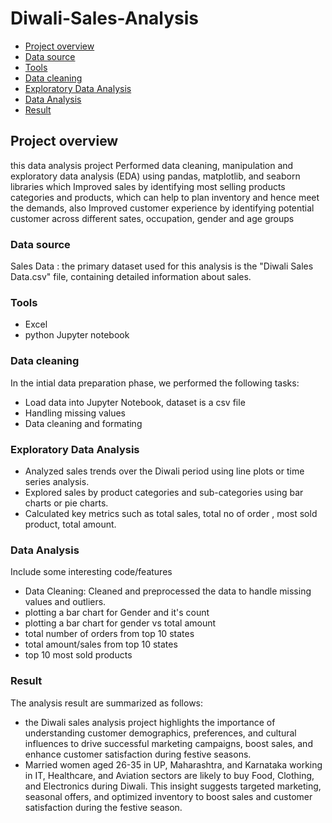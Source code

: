 # Diwali-Sales-Analysis

- [Project overview ](#project-overview )
- [Data source](#data-source)
- [Tools](#tools)
- [Data cleaning](data-cleaning)
- [Exploratory Data Analysis](#exploratory-data-analysis)
- [Data Analysis](#data-analysis)
- [Result](#result)

## Project overview 

this data analysis project Performed data cleaning, manipulation and exploratory data analysis (EDA) using pandas, matplotlib, and seaborn libraries which Improved sales by identifying most selling products categories and products, which can help to plan inventory and hence meet the demands, also Improved customer experience by identifying potential customer across different sates, occupation, gender and age groups

### Data source

Sales Data : the primary dataset used for this analysis is the "Diwali Sales Data.csv" file, containing detailed information about sales.

### Tools

- Excel 
- python Jupyter notebook 


### Data cleaning

In the intial data preparation phase, we performed the following tasks:
- Load data into Jupyter Notebook, dataset is a csv file
-  Handling missing values
-   Data cleaning and formating

### Exploratory Data Analysis

- Analyzed sales trends over the Diwali period using line plots or time series analysis.
- Explored sales by product categories and sub-categories using bar charts or pie charts.
- Calculated key metrics such as total sales, total no of order , most sold product, total amount.

### Data Analysis

Include some interesting code/features
- Data Cleaning: Cleaned and preprocessed the data to handle missing values and outliers.
- plotting a bar chart for Gender and it's count
- plotting a bar chart for gender vs total amount
- total number of orders from top 10 states
- total amount/sales from top 10 states
- top 10 most sold products



### Result

The analysis result are summarized as follows:

- the Diwali sales analysis project highlights the importance of understanding customer demographics, preferences, and cultural influences to drive successful marketing campaigns, boost sales, and enhance customer satisfaction during festive seasons.
- Married women aged 26-35 in UP, Maharashtra, and Karnataka working in IT, Healthcare, and Aviation sectors are likely to buy Food, Clothing, and Electronics during Diwali. This insight suggests targeted marketing, seasonal offers, and optimized inventory to boost sales and customer satisfaction during the festive season.


